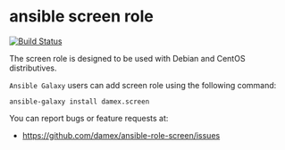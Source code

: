 # ansible screen role

[![Build Status](https://travis-ci.org/damex/ansible-role-screen.svg?branch=master)](https://travis-ci.org/damex/ansible-role-screen)

The screen role is designed to be used with Debian and CentOS distributives.

`Ansible Galaxy` users can add screen role using the following command:

`ansible-galaxy install damex.screen`

You can report bugs or feature requests at:

* https://github.com/damex/ansible-role-screen/issues
